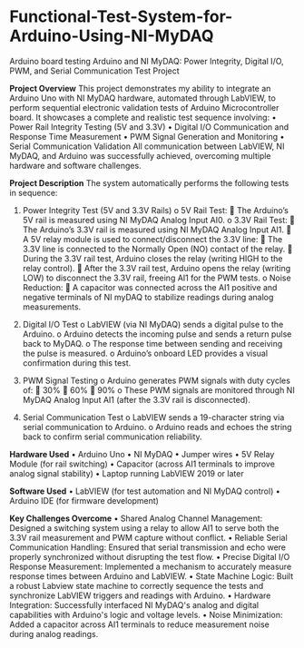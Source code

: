 # Functional-Test-System-for-Arduino-Using-NI-MyDAQ
Arduino board testing
Arduino and NI MyDAQ: Power Integrity, Digital I/O, PWM, and Serial Communication Test Project

**Project Overview**
This project demonstrates my ability to integrate an Arduino Uno with NI MyDAQ hardware, automated through LabVIEW, to perform sequential electronic validation tests of Arduino Microcontroller board.
It showcases a complete and realistic test sequence involving:
•	Power Rail Integrity Testing (5V and 3.3V)
•	Digital I/O Communication and Response Time Measurement
•	PWM Signal Generation and Monitoring
•	Serial Communication Validation
All communication between LabVIEW, NI MyDAQ, and Arduino was successfully achieved, overcoming multiple hardware and software challenges.

**Project Description**
The system automatically performs the following tests in sequence:

1.	Power Integrity Test (5V and 3.3V Rails)
  o	5V Rail Test:
    	The Arduino’s 5V rail is measured using NI MyDAQ Analog Input AI0.
  o	3.3V Rail Test:
    	The Arduino’s 3.3V rail is measured using NI MyDAQ Analog Input AI1.
    	A 5V relay module is used to connect/disconnect the 3.3V line:
    	The 3.3V line is connected to the Normally Open (NO) contact of the relay.
    	During the 3.3V rail test, Arduino closes the relay (writing HIGH to the relay control).
    	After the 3.3V rail test, Arduino opens the relay (writing LOW) to disconnect the 3.3V rail, freeing AI1 for the PWM tests.
o	Noise Reduction:
  	A capacitor was connected across the AI1 positive and negative terminals of NI myDAQ to stabilize readings during analog measurements.

2.	Digital I/O Test
  o	LabVIEW (via NI MyDAQ) sends a digital pulse to the Arduino.
  o	Arduino detects the incoming pulse and sends a return pulse back to MyDAQ.
  o	The response time between sending and receiving the pulse is measured.
  o	Arduino’s onboard LED provides a visual confirmation during this test.

3.	PWM Signal Testing
  o	Arduino generates PWM signals with duty cycles of:
    	30%
    	60%
    	90%
  o	These PWM signals are monitored through NI MyDAQ Analog Input AI1 (after the 3.3V rail is disconnected).

4.	Serial Communication Test
  o	LabVIEW sends a 19-character string via serial communication to Arduino.
  o	Arduino reads and echoes the string back to confirm serial communication reliability.

**Hardware Used**
  •	Arduino Uno
  •	NI MyDAQ
  •	Jumper wires
  •	5V Relay Module (for rail switching)
  •	Capacitor (across AI1 terminals to improve analog signal stability)
  •	Laptop running LabVIEW 2019 or later
  
**Software Used**
•	LabVIEW (for test automation and NI MyDAQ control)
•	Arduino IDE (for firmware development)

**Key Challenges Overcome**
  •	Shared Analog Channel Management:
  Designed a switching system using a relay to allow AI1 to serve both the 3.3V rail measurement and PWM capture without conflict.
  •	Reliable Serial Communication Handling:
  Ensured that serial transmission and echo were properly synchronized without disrupting the test flow.
  •	Precise Digital I/O Response Measurement:
  Implemented a mechanism to accurately measure response times between Arduino and LabVIEW.
  •	State Machine Logic:
  Built a robust Labview state machine to correctly sequence the tests and synchronize LabVIEW triggers and readings with Arduino.
  •	Hardware Integration:
  Successfully interfaced NI MyDAQ's analog and digital capabilities with Arduino's logic and voltage levels.
  •	Noise Minimization:
  Added a capacitor across AI1 terminals to reduce measurement noise during analog readings.



